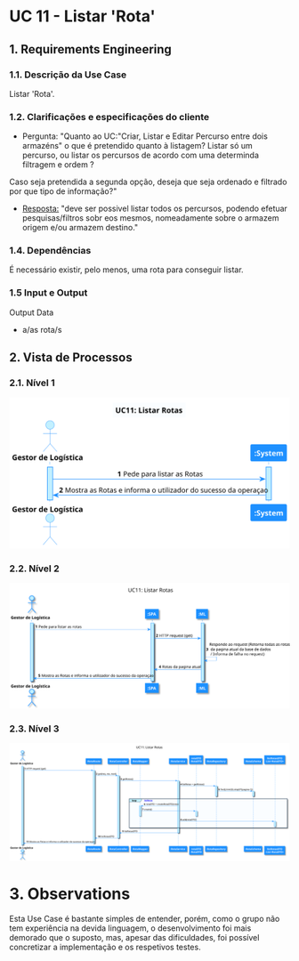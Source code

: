 # UC 11 - Listar 'Rota'

## 1. Requirements Engineering

### 1.1. Descrição da Use Case

Listar 'Rota'.

### 1.2. Clarificações e especificações do cliente

* Pergunta: "Quanto ao UC:"Criar, Listar e Editar Percurso entre dois armazéns" o que é pretendido quanto à listagem?
Listar só um percurso, ou listar os percursos de acordo com uma determinda filtragem e ordem ?

Caso seja pretendida a segunda opção, deseja que seja ordenado e filtrado por que tipo de informação?"
* [Resposta:](https://moodle.isep.ipp.pt/mod/forum/discuss.php?d=18952#p24138) "deve ser possivel listar todos os percursos, podendo efetuar pesquisas/filtros sobr eos mesmos, nomeadamente sobre o armazem origem e/ou armazem destino."

### 1.4. Dependências

É necessário existir, pelo menos, uma rota para conseguir listar.

### 1.5 Input e Output

Output Data

* a/as rota/s

## 2. Vista de Processos

### 2.1. Nível 1

![US11-SSD](../diagramas/nivel1/ML/UC11__Listar_Rotas.svg)

### 2.2. Nível 2

![US11-SSD](../diagramas/nivel2/ML/UC11__Listar_Rotas.svg)

### 2.3. Nível 3

![US11-SD](../diagramas/nivel3/ML/UC11__Listar_Rotas.svg)

# 3. Observations
Esta Use Case é bastante simples de entender, porém, como o grupo não tem experiência na devida linguagem, o desenvolvimento foi mais demorado que o suposto, mas, apesar das dificuldades, foi possível concretizar a implementação e os respetivos testes.





